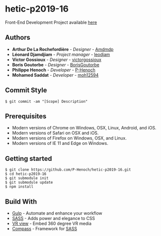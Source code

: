 # hetic-p2019-16
Front-End Development Project available [here](http://mohsadat.com/devprojet/)

## Authors

* **Arthur De La Rochefordière** - *Designer* - [Amdmdp](https://github.com/Amdmdp)
* **Léonard Djamdjiam** - *Project manager* - [leodjam](https://github.com/leodjam)
* **Victor Gossioux** - *Designer* - [victorgossioux](https://github.com/victorgossioux)
* **Boris Goutorbe** - *Designer* - [BorisGoutorbe](https://github.com/BorisGoutorbe)
* **Philippe Henoch** - *Developer* - [P-Henoch](https://github.com/P-Henoch)
* **Mohamed Saddat** - *Developer* - [moh12594](https://github.com/moh12594)

## Commit Style

```
$ git commit -am "[Scope] Description"
```

## Prerequisites

* Modern versions of Chrome on Windows, OSX, Linux, Android, and iOS.
* Modern versions of Safari on OSX and iOS.
* Modern versions of Firefox on Windows, OSX, and Linux.
* Modern versions of IE 11 and Edge on Windows.

## Getting started

```
$ git clone https://github.com/P-Henoch/hetic-p2019-16.git
$ cd hetic-p2019-16
$ git submodule init
$ git submodule update
$ npm install
```

## Build With

* [Gulp](https://github.com/gulpjs/gulp) - Automate and enhance your workflow
* [SASS](https://github.com/sass/sass) - Adds power and elegance to CSS
* [VR view](https://github.com/P-Henoch/vrview) - Embed 360 degree VR media
* [Compass](https://github.com/Compass/compass) - Framework for [SASS](https://github.com/sass/sass)
